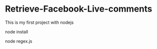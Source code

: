 # Retrieve-Facebook-Live-comments
This is my first project with nodejs 

node install

node regex.js 
